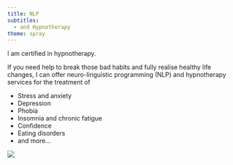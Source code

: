 ```yaml
---
title: NLP
subtitles:
  - and Hypnotherapy
theme: spray
---
```


I am certified in hypnotherapy.

If you need help to break those bad habits and fully realise healthy life changes, I can offer
neuro-linguistic programming (NLP) and hypnotherapy services for the treatment of

- Stress and anxiety
- Depression
- Phobia
- Insomnia and chronic fatigue
- Confidence
- Eating disorders
- and more...

![](/src/lib/cms/media/bhodi.jpg)
